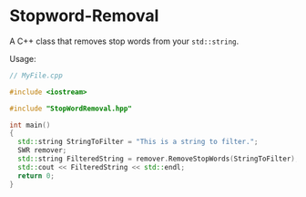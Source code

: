 # Stopword-Removal

A C++ class that removes stop words from your `std::string`.

Usage:

```cpp
// MyFile.cpp

#include <iostream>

#include "StopWordRemoval.hpp"

int main()
{
  std::string StringToFilter = "This is a string to filter.";
  SWR remover;
  std::string FilteredString = remover.RemoveStopWords(StringToFilter);
  std::cout << FilteredString << std::endl;
  return 0;
}

```
